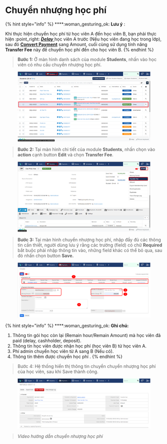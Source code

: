 # Chuyển nhượng học phí

{% hint style="info" %}
****:woman\_gesturing\_ok: **Lưu ý** :

Khi thực hiện chuyển học phí từ học viên A đến học viên B, bạn phải thực hiện :point\_right: [_**Delay**_ ](https://help.dotb.vn/bo-phan-giao-vu/quan-li-su-vu/quan-li-delay#hoc-vien-delay-khoi-lop) học viên A trước (Nếu học viên đang học trong lớp), sau đó [**Convert Payment**](../../../admin-guide/drop-payment.md#convert-payment) sang Amount, cuối cùng sử dụng tính năng **Transfer Fee**  này để chuyển học phí đến cho học viên B.
{% endhint %}

> **Bước 1:** Ở màn hình danh sách của module **Students**, nhấn vào học viên có nhu cầu chuyển nhượng học phí.

<figure><img src="../../../.gitbook/assets/image (8).png" alt=""><figcaption></figcaption></figure>

> **Bước 2:** Tại màn hình chi tiết của module **Students**, nhấn chọn vào **action** cạnh button **Edit** và chọn **Transfer Fee**.

<figure><img src="../../../.gitbook/assets/image (3).png" alt=""><figcaption></figcaption></figure>

> **Bước 3:** Tại màn hình chuyển nhượng học phí, nhập đầy đủ các thông tin cần thiết, người dùng lưu ý rằng các trường (field) có chữ **Required** bắt buộc phải nhập thông tin vào, những field khác có thể bỏ qua, sau đó nhấn chọn button **Save.**

<figure><img src="../../../.gitbook/assets/image.png" alt=""><figcaption></figcaption></figure>

{% hint style="info" %}
****:woman\_gesturing\_ok: **Ghi chú:**

1. Thông tin gói học còn lại (Remain hour/Remain Amount) mà học viên đã paid (delay, cashholder, deposit).
2. Thông tin học viên được nhận học phí (học viên B) từ học viên A.
3. Phí admin chuyển học viên từ A sang B (Nếu có).
4. Thông tin thêm được chuyển học phí .
{% endhint %}

> Bước 4: Hệ thống hiển thị thông tin chuyển chuyển nhượng học phí của học viên, sau khi Save thành công.

<figure><img src="../../../.gitbook/assets/image (6).png" alt=""><figcaption></figcaption></figure>

> _Video hướng dẫn chuyển nhượng học phí_
